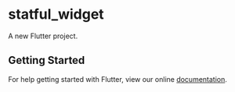 # statful_widget

A new Flutter project.

## Getting Started

For help getting started with Flutter, view our online
[documentation](https://flutter.io/).

